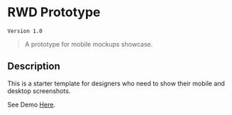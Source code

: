 # RWD Prototype
`Version 1.0`

> A prototype for mobile mockups showcase.

## Description

This is a starter template for designers who need to show their mobile and desktop screenshots. 

See Demo [Here](http://pfdborges.github.io/rwd-prototype/ "Demo").

